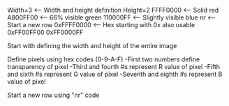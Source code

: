 Width=3 <-- Width and height definition
Height=2
FFFF0000 <-- Solid red
A800FF00 <-- 66% visible green
110000FF <-- Slightly visible blue
nr <-- Start a new row
0xFFFF0000 <-- Hex starting with 0x also usable
0xFF00FF00
0xFF0000FF

Start with defining the width and height of the entire image

Define pixels using hex codes (0-9-A-F)
-First two numbers define transparency of pixel
-Third and fourth #s represent R value of pixel
-Fifth and sixth #s represent G value of pixel
-Seventh and eighth #s represent B value of pixel

Start a new row using "nr" code
